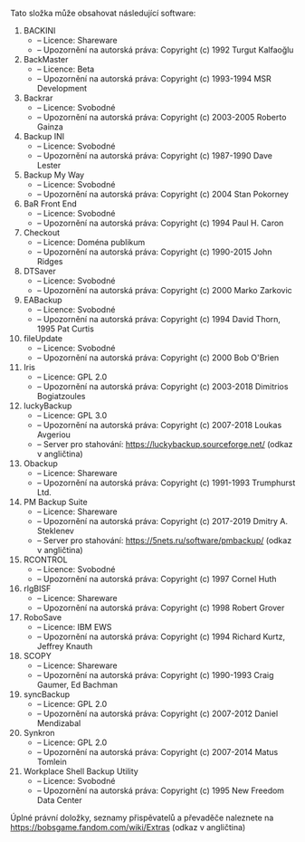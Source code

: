 ﻿Tato složka může obsahovat následující software:

1. BACKINI
   - – Licence: Shareware
   - – Upozornění na autorská práva: Copyright (c) 1992 Turgut Kalfaoğlu
2. BackMaster
   - – Licence: Beta
   - – Upozornění na autorská práva: Copyright (c) 1993-1994 MSR Development
3. Backrar
   - – Licence: Svobodné
   - – Upozornění na autorská práva: Copyright (c) 2003-2005 Roberto Gainza
4. Backup INI
   - – Licence: Svobodné
   - – Upozornění na autorská práva: Copyright (c) 1987-1990 Dave Lester
5. Backup My Way
   - – Licence: Svobodné
   - – Upozornění na autorská práva: Copyright (c) 2004 Stan Pokorney
6. BaR Front End
   - – Licence: Svobodné
   - – Upozornění na autorská práva: Copyright (c) 1994 Paul H. Caron
7. Checkout
   - – Licence: Doména publikum
   - – Upozornění na autorská práva: Copyright (c) 1990-2015 John Ridges
8. DTSaver
   - – Licence: Svobodné
   - – Upozornění na autorská práva: Copyright (c) 2000 Marko Zarkovic
9. EABackup
   - – Licence: Svobodné
   - – Upozornění na autorská práva: Copyright (c) 1994 David Thorn, 1995 Pat Curtis
10. fileUpdate
    - – Licence: Svobodné
    - – Upozornění na autorská práva: Copyright (c) 2000 Bob O'Brien
11. Iris
    - – Licence: GPL 2.0
    - – Upozornění na autorská práva: Copyright (c) 2003-2018 Dimitrios Bogiatzoules
12. luckyBackup
    - – Licence: GPL 3.0
    - – Upozornění na autorská práva: Copyright (c) 2007-2018 Loukas Avgeriou
    - – Server pro stahování: https://luckybackup.sourceforge.net/ (odkaz v angličtina)
13. Obackup
    - – Licence: Shareware
    - – Upozornění na autorská práva: Copyright (c) 1991-1993 Trumphurst Ltd.
14. PM Backup Suite
    - – Licence: Shareware
    - – Upozornění na autorská práva: Copyright (c) 2017-2019 Dmitry A. Steklenev
    - – Server pro stahování: https://5nets.ru/software/pmbackup/ (odkaz v angličtina)
15. RCONTROL
    - – Licence: Svobodné
    - – Upozornění na autorská práva: Copyright (c) 1997 Cornel Huth
16. rlgBISF
    - – Licence: Shareware
    - – Upozornění na autorská práva: Copyright (c) 1998 Robert Grover
17. RoboSave
    - – Licence: IBM EWS
    - – Upozornění na autorská práva: Copyright (c) 1994 Richard Kurtz, Jeffrey Knauth
18. SCOPY
    - – Licence: Shareware
    - – Upozornění na autorská práva: Copyright (c) 1990-1993 Craig Gaumer, Ed Bachman
19. syncBackup
    - – Licence: GPL 2.0
    - – Upozornění na autorská práva: Copyright (c) 2007-2012 Daniel Mendizabal
20. Synkron
    - – Licence: GPL 2.0
    - – Upozornění na autorská práva: Copyright (c) 2007-2014 Matus Tomlein
21. Workplace Shell Backup Utility
    - – Licence: Svobodné
    - – Upozornění na autorská práva: Copyright (c) 1995 New Freedom Data Center

Úplné právní doložky, seznamy přispěvatelů a převaděče naleznete na https://bobsgame.fandom.com/wiki/Extras (odkaz v angličtina)

